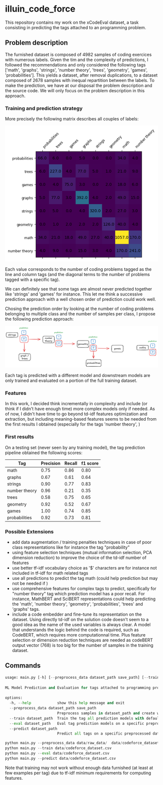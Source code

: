# illuin_code_force

This repository contains my work on the xCodeEval dataset, a task consisting in predicting the tags attached to an programming problem. 

## Problem description

The furnished dataset is composed of 4982 samples of coding exercices with numerous labels. Given the tim and the complexity of predictions, I followed the recommendations and only considered the following tags ['math', 'graphs', 'strings', 'number theory', 'trees', 'geometry', 'games', 'probabilities']. This yields a dataset, after removal duplications, to a dataset composed of 2678 samples with inequal repartition between the labels. 
To make the prediction, we have at our disposal the problem description and the source code. We will only focus on the problem description in this approach. 

### Training and prediction strategy

More precisely the following matrix describes all couples of labels:

![image](tag_labels.png)

Each value corresponds to the number of coding problems tagged as the line and column tags (and the diagonal terms to the number of problems tagged with a specific tag).

We can definitely see that some tags are almost never predicted together like 'strings' and 'games' for instance. This let me think a successive prediction approach with a well chosen order of prediction could work well.

Chosing the prediction order by looking at the number of coding problems belonging to multiple class and the number of samples per class, I propose the following prediction approach:

![image](prediction_pipeline.png)

Each tag is predicted with a different model and downstream models are only trained and evaluated on a portion of the full training dataset.

### Features
In this work, I decided think incrementally in complexity and include (or think if I didn't have enough time) more complex models only if needed.
As of now, I didn't have time to go beyond td-idf features optimization and extraction, but including meaning-based features seems to be needed from the first results I obtained (especially for the tags 'number theory', )

### First results

On a testing set (never seen by any training model), the tag prediction pipeline obtained the following scores:

| Tag      | Precision | Recall | f1 score | 
| -------- | --------- | ------ | -------- |
| math | 0.75 | 0.86 | 0.80 |
| graphs | 0.67 | 0.61 | 0.64 |
| strings | 0.90 | 0.77 | 0.83 |
| number theory | 0.96 | 0.21 | 0.35 |
| trees | 0.58 | 0.75 | 0.65 |
| geometry | 0.92 | 0.52 | 0.67 |
| games | 1.00 | 0.74 | 0.85 |
| probabilities | 0.92 | 0.73 | 0.81 |

### Possible Extensions
- add data augmentation / training penalties techniques in case of poor class representations like for instance the tag "probability"
- using feature selection techniques (mutual information selection, PCA dimension reduction) to improve the choice of the td-idf number of features
- use better tf-idf vocabulary choice as '$' characters are for instance not included in tf-idf for math related tags
- use all predictions to predict the tag math (could help prediction but may not be needed if )
- use comprehensive features for complex tags to predict, specifically for "number theory" tag which prediction model has a poor recall. For instance, MathBERT and SciBERT representations could help predicting the 'math', 'number theory', 'geometry', 'probabilities', 'trees' and 'graphs' tags.
- include a code embedder and fine-tune its representation on the dataset. Using directly td-idf on the solution code doesn't seem to a good idea as the name of the used variables is always clear. A model that understands the logic behind the code is required, such as CodeBERT, which requires more computationnal time. Plus feature selection or dimension reduction techniques are needed as codeBERT output vector (768) is too big for the number of samples in the training dataset.

## Commands
```python
usage: main.py [-h] [--preprocess_data dataset_path save_path] [--train dataset_path] [--eval dataset_path] [--predict dataset_path]

ML Model Prediction and Evaluation for tags attached to programming problems

options:
  -h, --help            show this help message and exit
  --preprocess_data dataset_path save_path
                        Preprocess samples in dataset_path and create working csv with extracted code description and tags. Default value fixed to data/raw_data/
  --train dataset_path  Train the tag all prediction models with default parameters on a preprocessed dataset
  --eval dataset_path   Eval tag prediction models on a specific preprocessed dataset
  --predict dataset_path
                        Predict all tags on a specific preprocessed dataset
```

```python
python main.py --preprocess_data data/raw_data/  data/codeforce_dataset_bis.csv
python main.py --train data/codeforce_dataset.csv
python main.py --eval data/codeforce_dataset.csv  
python main.py --predict data/codeforce_dataset.csv
```

Note that training may not work without enough data furnished (at least at few examples per tag) due to tf-idf minimum requirements for computing features.
